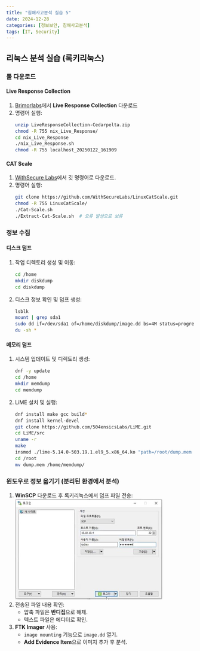 ```yaml
---
title: "침해사고분석 실습 5"
date: 2024-12-28
categories: [정보보안, 침해사고분석]
tags: [IT, Security]
---
```


## 리눅스 분석 실습 (록키리눅스)

### 툴 다운로드

#### Live Response Collection

1. [Brimorlabs](https://www.brimorlabs.com/tools/)에서 **Live Response Collection** 다운로드
2. 명령어 실행:
    ```bash
    unzip LiveResponseCollection-Cedarpelta.zip
    chmod -R 755 nix_Live_Response/
    cd nix_Live_Response
    ./nix_Live_Response.sh
    chmod -R 755 localhost_20250122_161909
    ```

#### CAT Scale

1. [WithSecure Labs](https://labs.withsecure.com/tools/cat-scale-linux-incident-response-collection)에서 깃 명령어로 다운로드.
2. 명령어 실행:
    ```bash
    git clone https://github.com/WithSecureLabs/LinuxCatScale.git
    chmod -R 755 LinuxCatScale/
    ./Cat-Scale.sh
    ./Extract-Cat-Scale.sh  # 오류 발생으로 보류
    ```

### 정보 수집

#### 디스크 덤프

1. 작업 디렉토리 생성 및 이동:
    ```bash
    cd /home
    mkdir diskdump
    cd diskdump
    ```
2. 디스크 정보 확인 및 덤프 생성:
    ```bash
    lsblk
    mount | grep sda1
    sudo dd if=/dev/sda1 of=/home/diskdump/image.dd bs=4M status=progress conv=noerror,sync
    du -sh *
    ```

#### 메모리 덤프

1. 시스템 업데이트 및 디렉토리 생성:
    ```bash
    dnf -y update
    cd /home
    mkdir memdump
    cd memdump
    ```
2. LiME 설치 및 실행:
    ```bash
    dnf install make gcc build*
    dnf install kernel-devel
    git clone https://github.com/504ensicsLabs/LiME.git
    cd LiME/src
    uname -r
    make
    insmod ./lime-5.14.0-503.19.1.el9_5.x86_64.ko "path=/root/dump.mem format=raw"
    cd /root
    mv dump.mem /home/memdump/
    ```

### 윈도우로 정보 옮기기 (분리된 환경에서 분석)

1. **WinSCP** 다운로드 후 록키리눅스에서 덤프 파일 전송:
    ![WinSCP 전송 화면](assets/img/정보보안/실습/A_5-1.jpg)
2. 전송된 파일 내용 확인:
    - 압축 파일은 **반디집**으로 해제.
    - 텍스트 파일은 에디터로 확인.
3. **FTK Imager** 사용:
    - `image mounting` 기능으로 `image.dd` 열기.
    - **Add Evidence Item**으로 이미지 추가 후 분석.